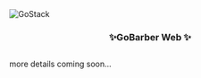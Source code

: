 <img alt="GoStack" src="https://storage.googleapis.com/golden-wind/bootcamp-gostack/header-desafios.png" />

<h3 align="center">
  ✨GoBarber Web ✨
</h3>

##

more details coming soon...
